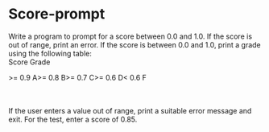 # Score-prompt

Write a program to prompt for a score between 0.0 and 1.0. If the score is out of range, print an error. If the score is between 0.0 and 1.0, print a grade using the following table:
<br>
Score Grade
<br>
<table>
  <tr>>= 0.9 A</tr>
  <tr>>= 0.8 B</tr>
  <tr>>= 0.7 C</tr>
  <tr>>= 0.6 D</tr>
  <tr>< 0.6 F</tr>
</table>
  <br>
If the user enters a value out of range, print a suitable error message and exit. For the test, enter a score of 0.85.
